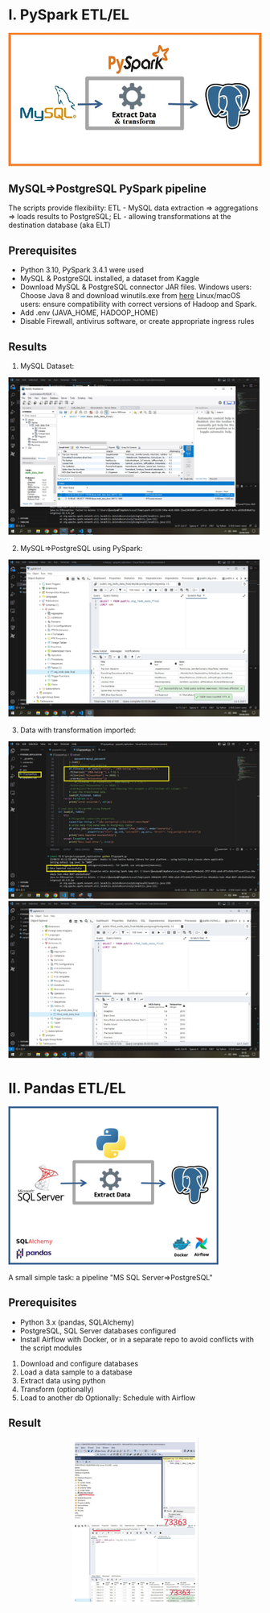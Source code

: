 # I. PySpark ETL/EL

<img src="images/pyspark%20proj.jpg" />

## MySQL=>PostgreSQL PySpark pipeline

The scripts provide flexibility: ETL - MySQL data extraction => aggregations => loads results to PostgreSQL; EL - allowing transformations at the destination database (aka ELT)

## Prerequisites

- Python 3.10, PySpark 3.4.1 were used
- MySQL & PostgreSQL installed, a dataset from Kaggle
- Download MySQL & PostgreSQL connector JAR files. 
Windows users: Choose Java 8 and download winutils.exe from [here](https://github.com/steveloughran/winutils/tree/master/hadoop-3.0.0/bin)
Linux/macOS users: ensure compatibility with correct versions of Hadoop and Spark.
- Add .env (JAVA_HOME, HADOOP_HOME)
- Disable Firewall, antivirus software, or create appropriate ingress rules

## Results

1. MySQL Dataset:   
<img src="images/MySQL%20imdb%20dataset.jpg" />

2. MySQL=>PostgreSQL using PySpark:
<img src="images/MySQL%20table%20PySpark%20loaded%20to%20Postgre.jpg" />

3. Data with transformation imported:
<img src="images/Pyspark%20trsfmd%20MySQL%20to%20Postgre.jpg" />
<img src="images/MySQL%20table%20PySpark%20tfmd_%20to%20Postgre.jpg" />


# II. Pandas ETL/EL

<img src="images/pandas_overview.png" alt="blueprint" width="83%" />

A small simple task: a pipeline "MS SQL Server=>PostgreSQL"

## Prerequisites

- Python 3.x (pandas, SQLAlchemy)
- PostgreSQL, SQL Server databases configured
- Install Airflow with Docker, or in a separate repo to avoid conflicts with the script modules

1. Download and configure databases
2. Load a data sample to a database
3. Extract data using python
4. Transform (optionally)
5. Load to another db
   Optionally: Schedule with Airflow

## Result

<p align="center">
  <img src="images/pandas_rows_match_after_repl.png" alt="Each byte replicated" width="50%">
</p>